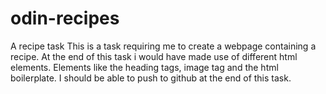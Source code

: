 # odin-recipes

A recipe task
This is a task requiring me to create a webpage containing a recipe. At the end of this task i would have made use of different html elements. Elements like the heading tags, image tag and the html boilerplate.
I should be able to push to github at the end of this task.
